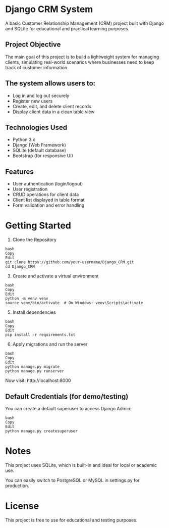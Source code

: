 # Django CRM System
A basic Customer Relationship Management (CRM) project built with Django and SQLite for educational and practical learning purposes.

## Project Objective
The main goal of this project is to build a lightweight system for managing clients, simulating real-world scenarios where businesses need to keep track of customer information.

## The system allows users to:
  - Log in and log out securely
  - Register new users
  -  Create, edit, and delete client records
  -  Display client data in a clean table view

## Technologies Used
  - Python 3.x
  - Django (Web Framework)
  - SQLite (default database)
  - Bootstrap (for responsive UI)

## Features
  - User authentication (login/logout)
  - User registration
  - CRUD operations for client data
  - Client list displayed in table format
  - Form validation and error handling

# Getting Started
1. Clone the Repository
```
bash
Copy
Edit
git clone https://github.com/your-username/Django_CRM.git
cd Django_CRM
```
3. Create and activate a virtual environment
```
bash
Copy
Edit
python -m venv venv
source venv/bin/activate  # On Windows: venv\Scripts\activate
```
5. Install dependencies
```
bash
Copy
Edit
pip install -r requirements.txt
```
6. Apply migrations and run the server
```
bash
Copy
Edit
python manage.py migrate
python manage.py runserver
```
Now visit: http://localhost:8000

## Default Credentials (for demo/testing)
You can create a default superuser to access Django Admin:
```
bash
Copy
Edit
python manage.py createsuperuser
```
# Notes
This project uses SQLite, which is built-in and ideal for local or academic use.

You can easily switch to PostgreSQL or MySQL in settings.py for production.

# License
This project is free to use for educational and testing purposes.
